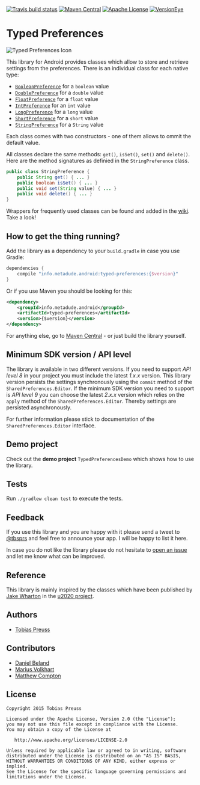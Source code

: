 [![Travis build status](https://travis-ci.org/johnjohndoe/TypedPreferences.svg)](https://travis-ci.org/johnjohndoe/TypedPreferences) [![Maven Central](https://maven-badges.herokuapp.com/maven-central/info.metadude.android/typed-preferences/badge.svg)](https://maven-badges.herokuapp.com/maven-central/info.metadude.android/typed-preferences) [![Apache License](http://img.shields.io/badge/license-Apache%20License%202.0-lightgrey.svg)](http://choosealicense.com/licenses/apache-2.0/) [![VersionEye](https://www.versioneye.com/user/projects/5462379dce5463a51700006a/badge.svg)](https://www.versioneye.com/user/projects/5462379dce5463a51700006a)

# Typed Preferences

![Typed Preferences Icon](gfx/typedpreferences-icon.png "Typed Preferences Icon")

This library for Android provides classes which allow to store
and retrieve settings from the preferences. There is an individual
class for each native type:


* [`BooleanPreference`][boolean-pref] for a `boolean` value
* [`DoublePreference`][double-pref] for a `double` value
* [`FloatPreference`][float-pref] for a `float` value
* [`IntPreference`][int-pref] for an `int` value
* [`LongPreference`][long-pref] for a `long` value
* [`ShortPreference`][short-pref] for a `short` value
* [`StringPreference`][string-pref] for a `String` value

Each class comes with two constructors - one of them allows to ommit
the default value.

All classes declare the same methods: `get()`, `isSet()`, `set()` and `delete()`.
Here are the method signatures as definied in the `StringPreference` class.

```java
public class StringPreference {
    public String get() { ... }
    public boolean isSet() { ... }
    public void set(String value) { ... }
    public void delete() { ... }
}
```

Wrappers for frequently used classes can be found and added in the [wiki][typedpreferences-wiki]. Take a look!


## How to get the thing running?

Add the library as a dependency to your `build.gradle` in case you use Gradle:

```groovy
dependencies {
    compile "info.metadude.android:typed-preferences:{$version}"
}
```
Or if you use Maven you should be looking for this:

```xml
<dependency>
    <groupId>info.metadude.android</groupId>
    <artifactId>typed-preferences</artifactId>
    <version>{$version}</version>
</dependency>
```

For anything else, go to [Maven Central][maven-central] - or just build the library yourself.


## Minimum SDK version / API level

The library is available in two different versions. If you need to support *API level 8* in your project you must include the latest *1.x.x* version. This library version persists the settings synchronously using the `commit` method of the `SharedPreferences.Editor`. If the minimum SDK version you need to support is *API level 9* you can choose the latest *2.x.x* version which relies on the `apply` method of the `SharedPreferences.Editor`. Thereby settings are persisted asynchronously.

For further information please stick to documentation of the `SharedPreferences.Editor` interface.


## Demo project

Check out the **demo project** `TypedPreferencesDemo` which shows how to use the library.



## Tests

Run `./gradlew clean test` to execute the tests.


## Feedback

If you use this library and you are happy with it please send a tweet to [@tbsprs][tbsprs] and feel free to announce your app. I will be happy to list it here.

In case you do not like the library please do not hesitate to [open an issue][issues] and let me know what can be improved.


## Reference

This library is mainly inspired by the classes which have been published
by [Jake Wharton][jake-wharton] in the [u2020 project][prefs-classes].


## Authors

* [Tobias Preuss][tobias-preuss]


## Contributors

* [Daniel Beland][daniel-beland]
* [Marius Volkhart][marius-volkhart]
* [Matthew Compton][matthew-compton]


## License

    Copyright 2015 Tobias Preuss

    Licensed under the Apache License, Version 2.0 (the "License");
    you may not use this file except in compliance with the License.
    You may obtain a copy of the License at

       http://www.apache.org/licenses/LICENSE-2.0

    Unless required by applicable law or agreed to in writing, software
    distributed under the License is distributed on an "AS IS" BASIS,
    WITHOUT WARRANTIES OR CONDITIONS OF ANY KIND, either express or implied.
    See the License for the specific language governing permissions and
    limitations under the License.




[boolean-pref]: https://github.com/johnjohndoe/TypedPreferences/blob/master/Library/src/main/java/info/metadude/android/typedpreferences/BooleanPreference.java
[double-pref]: https://github.com/johnjohndoe/TypedPreferences/blob/master/Library/src/main/java/info/metadude/android/typedpreferences/DoublePreference.java
[float-pref]: https://github.com/johnjohndoe/TypedPreferences/blob/master/Library/src/main/java/info/metadude/android/typedpreferences/FloatPreference.java
[int-pref]: https://github.com/johnjohndoe/TypedPreferences/blob/master/Library/src/main/java/info/metadude/android/typedpreferences/IntPreference.java
[long-pref]: https://github.com/johnjohndoe/TypedPreferences/blob/master/Library/src/main/java/info/metadude/android/typedpreferences/LongPreference.java
[short-pref]: https://github.com/johnjohndoe/TypedPreferences/blob/master/Library/src/main/java/info/metadude/android/typedpreferences/ShortPreference.java
[string-pref]: https://github.com/johnjohndoe/TypedPreferences/blob/master/Library/src/main/java/info/metadude/android/typedpreferences/StringPreference.java
[maven-central]: http://search.maven.org/#search
[jake-wharton]: https://github.com/JakeWharton
[prefs-classes]: https://github.com/JakeWharton/u2020/commit/094d2146497997cd1f6779a9b5c3c7ce239b5435#diff-b28e0ef294012bd151c143531648c477
[tobias-preuss]: https://github.com/johnjohndoe
[daniel-beland]: https://github.com/dcendents
[marius-volkhart]: https://github.com/MariusVolkhart
[matthew-compton]: https://github.com/matthew-compton
[typedpreferences-wiki]: https://github.com/johnjohndoe/TypedPreferences/wiki
[tbsprs]: http://twitter.com/tbsprs
[issues]: https://github.com/johnjohndoe/TypedPreferences/issues
